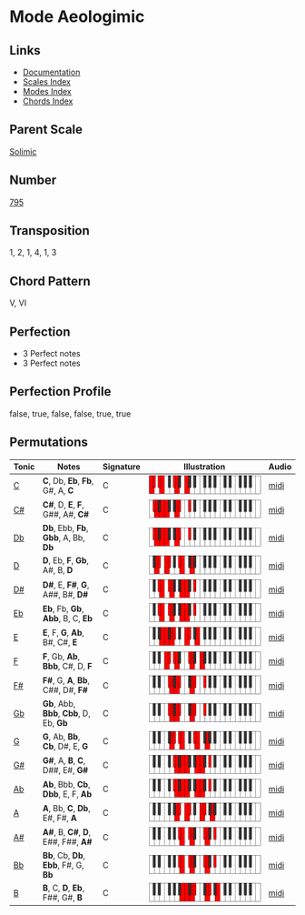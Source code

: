 # Mode Aeologimic

## Links

- [Documentation](README.md)
- [Scales Index](Scales.md)
- [Modes Index](Modes.md)
- [Chords Index](Chords.md)

## Parent Scale

[Solimic](ScaleSolimic.md)

## Number

[795](https://ianring.com/musictheory/scales/795)

## Transposition

1, 2, 1, 4, 1, 3

## Chord Pattern

V, VI

## Perfection

- 3 Perfect notes
- 3 Perfect notes

## Perfection Profile

false, true, false, false, true, true

## Permutations

| Tonic | Notes | Signature | Illustration | Audio |
|-------|-------|-----------|--------------|-------|
| [C](ModeCNaturalAeologimic.md) | **C**, Db, **Eb**, **Fb**, G#, A, **C** | C | ![CNaturalAeologimic](ModeCNaturalAeologimic.png) | [midi](https://github.com/edipermadi/music/blob/main/docs/ModeCNaturalAeologimic.mid?raw=true) |
| [C#](ModeCSharpAeologimic.md) | **C#**, D, **E**, **F**, G##, A#, **C#** | C | ![CSharpAeologimic](ModeCSharpAeologimic.png) | [midi](https://github.com/edipermadi/music/blob/main/docs/ModeCSharpAeologimic.mid?raw=true) |
| [Db](ModeDFlatAeologimic.md) | **Db**, Ebb, **Fb**, **Gbb**, A, Bb, **Db** | C | ![DFlatAeologimic](ModeDFlatAeologimic.png) | [midi](https://github.com/edipermadi/music/blob/main/docs/ModeDFlatAeologimic.mid?raw=true) |
| [D](ModeDNaturalAeologimic.md) | **D**, Eb, **F**, **Gb**, A#, B, **D** | C | ![DNaturalAeologimic](ModeDNaturalAeologimic.png) | [midi](https://github.com/edipermadi/music/blob/main/docs/ModeDNaturalAeologimic.mid?raw=true) |
| [D#](ModeDSharpAeologimic.md) | **D#**, E, **F#**, **G**, A##, B#, **D#** | C | ![DSharpAeologimic](ModeDSharpAeologimic.png) | [midi](https://github.com/edipermadi/music/blob/main/docs/ModeDSharpAeologimic.mid?raw=true) |
| [Eb](ModeEFlatAeologimic.md) | **Eb**, Fb, **Gb**, **Abb**, B, C, **Eb** | C | ![EFlatAeologimic](ModeEFlatAeologimic.png) | [midi](https://github.com/edipermadi/music/blob/main/docs/ModeEFlatAeologimic.mid?raw=true) |
| [E](ModeENaturalAeologimic.md) | **E**, F, **G**, **Ab**, B#, C#, **E** | C | ![ENaturalAeologimic](ModeENaturalAeologimic.png) | [midi](https://github.com/edipermadi/music/blob/main/docs/ModeENaturalAeologimic.mid?raw=true) |
| [F](ModeFNaturalAeologimic.md) | **F**, Gb, **Ab**, **Bbb**, C#, D, **F** | C | ![FNaturalAeologimic](ModeFNaturalAeologimic.png) | [midi](https://github.com/edipermadi/music/blob/main/docs/ModeFNaturalAeologimic.mid?raw=true) |
| [F#](ModeFSharpAeologimic.md) | **F#**, G, **A**, **Bb**, C##, D#, **F#** | C | ![FSharpAeologimic](ModeFSharpAeologimic.png) | [midi](https://github.com/edipermadi/music/blob/main/docs/ModeFSharpAeologimic.mid?raw=true) |
| [Gb](ModeGFlatAeologimic.md) | **Gb**, Abb, **Bbb**, **Cbb**, D, Eb, **Gb** | C | ![GFlatAeologimic](ModeGFlatAeologimic.png) | [midi](https://github.com/edipermadi/music/blob/main/docs/ModeGFlatAeologimic.mid?raw=true) |
| [G](ModeGNaturalAeologimic.md) | **G**, Ab, **Bb**, **Cb**, D#, E, **G** | C | ![GNaturalAeologimic](ModeGNaturalAeologimic.png) | [midi](https://github.com/edipermadi/music/blob/main/docs/ModeGNaturalAeologimic.mid?raw=true) |
| [G#](ModeGSharpAeologimic.md) | **G#**, A, **B**, **C**, D##, E#, **G#** | C | ![GSharpAeologimic](ModeGSharpAeologimic.png) | [midi](https://github.com/edipermadi/music/blob/main/docs/ModeGSharpAeologimic.mid?raw=true) |
| [Ab](ModeAFlatAeologimic.md) | **Ab**, Bbb, **Cb**, **Dbb**, E, F, **Ab** | C | ![AFlatAeologimic](ModeAFlatAeologimic.png) | [midi](https://github.com/edipermadi/music/blob/main/docs/ModeAFlatAeologimic.mid?raw=true) |
| [A](ModeANaturalAeologimic.md) | **A**, Bb, **C**, **Db**, E#, F#, **A** | C | ![ANaturalAeologimic](ModeANaturalAeologimic.png) | [midi](https://github.com/edipermadi/music/blob/main/docs/ModeANaturalAeologimic.mid?raw=true) |
| [A#](ModeASharpAeologimic.md) | **A#**, B, **C#**, **D**, E##, F##, **A#** | C | ![ASharpAeologimic](ModeASharpAeologimic.png) | [midi](https://github.com/edipermadi/music/blob/main/docs/ModeASharpAeologimic.mid?raw=true) |
| [Bb](ModeBFlatAeologimic.md) | **Bb**, Cb, **Db**, **Ebb**, F#, G, **Bb** | C | ![BFlatAeologimic](ModeBFlatAeologimic.png) | [midi](https://github.com/edipermadi/music/blob/main/docs/ModeBFlatAeologimic.mid?raw=true) |
| [B](ModeBNaturalAeologimic.md) | **B**, C, **D**, **Eb**, F##, G#, **B** | C | ![BNaturalAeologimic](ModeBNaturalAeologimic.png) | [midi](https://github.com/edipermadi/music/blob/main/docs/ModeBNaturalAeologimic.mid?raw=true) |
